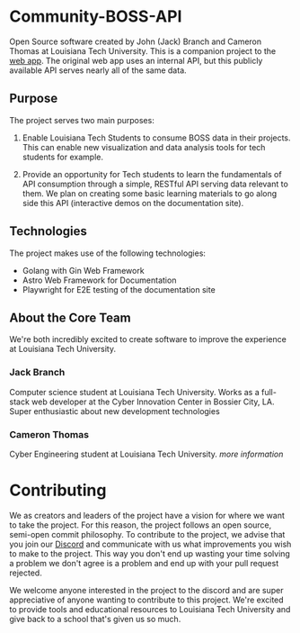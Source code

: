 # Community-BOSS-API

Open Source software created by John (Jack) Branch and Cameron Thomas at Louisiana Tech University. This is a companion project to the [web app](https://github.com/CamJak/Boss-Integrated-Scheduler). The original web app uses an internal API, but this publicly available API serves nearly all of the same data.

## Purpose

The project serves two main purposes:

1. Enable Louisiana Tech Students to consume BOSS data in their projects. This can enable new visualization and data analysis tools for tech students for example.

2. Provide an opportunity for Tech students to learn the fundamentals of API consumption through a simple, RESTful API serving data relevant to them. We plan on creating some basic learning materials to go along side this API (interactive demos on the documentation site).

## Technologies

The project makes use of the following technologies:

- Golang with Gin Web Framework
- Astro Web Framework for Documentation
- Playwright for E2E testing of the documentation site

## About the Core Team

We're both incredibly excited to create software to improve the experience at Louisiana Tech University.

### Jack Branch

Computer science student at Louisiana Tech University. Works as a full-stack web developer at the Cyber Innovation Center in Bossier City, LA. Super enthusiastic about new development technologies

### Cameron Thomas

Cyber Engineering student at Louisiana Tech University. _more information_

# Contributing

We as creators and leaders of the project have a vision for where we want to take the project. For this reason, the project follows an open source, semi-open commit philosophy. To contribute to the project, we advise that you join our [Discord](https://discord.gg/FPnZSVAFSP) and communicate with us what improvements you wish to make to the project. This way you don't end up wasting your time solving a problem we don't agree is a problem and end up with your pull request rejected.

We welcome anyone interested in the project to the discord and are super appreciative of anyone wanting to contribute to this project. We're excited to provide tools and educational resources to Louisiana Tech University and give back to a school that's given us so much.


